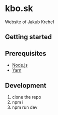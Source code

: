 # kbo.sk

Website of Jakub Krehel

## Getting started

## Prerequisites

- [Node.js](https://nodejs.org/en/)
- [Yarn](https://yarnpkg.com/en/)

## Development

1. clone the repo
2. npm i
3. npm run dev
